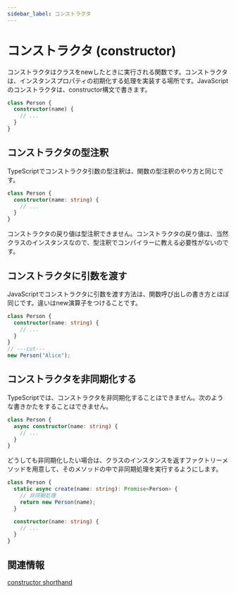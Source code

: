 ```yaml
---
sidebar_label: コンストラクタ
---
```


# コンストラクタ (constructor)

コンストラクタはクラスをnewしたときに実行される関数です。コンストラクタは、インスタンスプロパティの初期化する処理を実装する場所です。JavaScriptのコンストラクタは、constructor構文で書きます。

```ts
class Person {
  constructor(name) {
    // ...
  }
}
```

## コンストラクタの型注釈

TypeScriptでコンストラクタ引数の型注釈は、関数の型注釈のやり方と同じです。

```ts twoslash
class Person {
  constructor(name: string) {
    // ...
  }
}
```

コンストラクタの戻り値は型注釈できません。コンストラクタの戻り値は、当然クラスのインスタンスなので、型注釈でコンパイラーに教える必要性がないのです。

## コンストラクタに引数を渡す

JavaScriptでコンストラクタに引数を渡す方法は、関数呼び出しの書き方とほぼ同じです。違いはnew演算子をつけることです。

```ts twoslash
class Person {
  constructor(name: string) {
    // ...
  }
}
// ---cut---
new Person("Alice");
```

## コンストラクタを非同期化する

TypeScriptでは、コンストラクタを非同期化することはできません。次のような書きかたをすることはできません。

<!--prettier-ignore-->
```ts
class Person {
  async constructor(name: string) {
    // ...
  }
}
```

どうしても非同期化したい場合は、クラスのインスタンスを返すファクトリーメソッドを用意して、そのメソッドの中で非同期処理を実行するようにします。

```ts
class Person {
  static async create(name: string): Promise<Person> {
    // 非同期処理
    return new Person(name);
  }

  constructor(name: string) {
    // ...
  }
}
```

## 関連情報

[constructor shorthand](constructor-shorthand.md)
